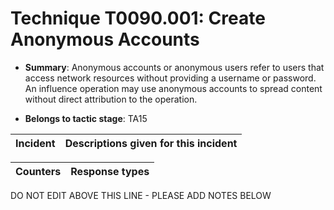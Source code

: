 # Technique T0090.001: Create Anonymous Accounts

* **Summary**: Anonymous accounts or anonymous users refer to users that access network resources without  providing a username or password. An influence operation may use anonymous accounts to spread content without direct attribution to the operation. 

* **Belongs to tactic stage**: TA15


| Incident | Descriptions given for this incident |
| -------- | -------------------- |



| Counters | Response types |
| -------- | -------------- |


DO NOT EDIT ABOVE THIS LINE - PLEASE ADD NOTES BELOW